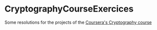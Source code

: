 # CryptographyCourseExercices
Some resolutions for the projects of the [Coursera's Cryptography course](https://www.coursera.org/learn/crypto)
